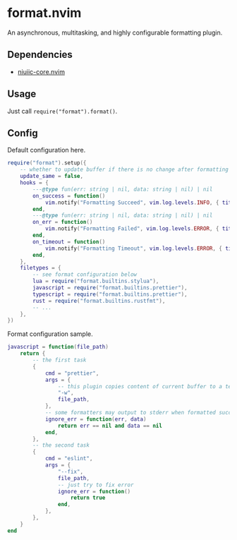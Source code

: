 # format.nvim

An asynchronous, multitasking, and highly configurable formatting plugin.

## Dependencies

- [niuiic-core.nvim](https://github.com/niuiic/niuiic-core.nvim)

## Usage

Just call `require("format").format()`.

## Config

Default configuration here.

```lua
require("format").setup({
	-- whether to update buffer if there is no change after formatting
	update_same = false,
	hooks = {
		---@type fun(err: string | nil, data: string | nil) | nil
		on_success = function()
			vim.notify("Formatting Succeed", vim.log.levels.INFO, { title = "Format" })
		end,
		---@type fun(err: string | nil, data: string | nil) | nil
		on_err = function()
			vim.notify("Formatting Failed", vim.log.levels.ERROR, { title = "Format" })
		end,
		on_timeout = function()
			vim.notify("Formatting Timeout", vim.log.levels.ERROR, { title = "Format" })
		end,
	},
	filetypes = {
		-- see format configuration below
		lua = require("format.builtins.stylua"),
		javascript = require("format.builtins.prettier"),
		typescript = require("format.builtins.prettier"),
		rust = require("format.builtins.rustfmt"),
		-- ...
	},
})
```

Format configuration sample.

```lua
javascript = function(file_path)
	return {
		-- the first task
		{
			cmd = "prettier",
			args = {
				-- this plugin copies content of current buffer to a temporary file, and format this file, then write back to the buffer, thus, you need to make sure the formatter can write to the file
				"-w",
				file_path,
			},
			-- some formatters may output to stderr when formatted successfully, use this function to ignore these errors
			ignore_err = function(err, data)
				return err == nil and data == nil
			end,
		},
		-- the second task
		{
			cmd = "eslint",
			args = {
				"--fix",
				file_path,
				-- just try to fix error
				ignore_err = function()
					return true
				end,
			},
		},
	}
end
```
